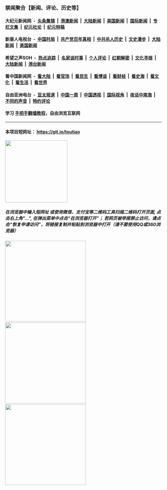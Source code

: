 ### 禁闻聚合【新闻、评论、历史等】

#### 大纪元新闻网 &nbsp;-&nbsp; [头条集锦](indexes/E头条集锦.md?t=02062055) &nbsp;|&nbsp; [港澳新闻](indexes/E港澳新闻.md?t=02062055)  &nbsp;|&nbsp; [大陆新闻](indexes/E大陆新闻.md?t=02062055) &nbsp;|&nbsp; [美国新闻](indexes/E美国新闻.md?t=02062055) &nbsp;|&nbsp; [国际新闻](indexes/E国际新闻.md?t=02062055) &nbsp;|&nbsp; [专栏文集](indexes/E专栏文集.md?t=02062055) &nbsp;|&nbsp; [纪元社论](indexes/E纪元社论.md?t=02062055) &nbsp;|&nbsp; [纪元特稿](indexes/E纪元特稿.md?t=02062055) 

#### 新唐人电视台 &nbsp;-&nbsp; [中国时局](indexes/N中国时局.md?t=02062055) &nbsp;|&nbsp; [共产党百年真相](indexes/N共产党百年真相.md?t=02062055) &nbsp;|&nbsp; [中共杀人历史](indexes/N中共杀人历史.md?t=02062055) &nbsp;|&nbsp; [文史漫步](indexes/N文史漫步.md?t=02062055) &nbsp;|&nbsp; [大陆新闻](indexes/N大陆新闻.md?t=02062055) &nbsp;|&nbsp; [美国新闻](indexes/N美国新闻.md?t=02062055)

#### 希望之声SOH &nbsp;-&nbsp; [热点追踪](indexes/H热点追踪.md?t=02062055) &nbsp;|&nbsp; [名家谈时事](indexes/H名家谈时事.md?t=02062055) &nbsp;|&nbsp; [个人评论](indexes/H个人评论.md?t=02062055)  &nbsp;|&nbsp; [红朝解密](indexes/H红朝解密.md?t=02062055) &nbsp;|&nbsp; [文化寻根](indexes/H文化寻根.md?t=02062055) &nbsp;|&nbsp; [大陆新闻](indexes/H大陆新闻.md?t=02062055) &nbsp;|&nbsp; [港台新闻](indexes/H港台新闻.md?t=02062055)

#### 看中国新闻网 &nbsp;-&nbsp; [看大陆](indexes/S看大陆.md?t=02062055) &nbsp;|&nbsp; [看官场](indexes/S看官场.md?t=02062055) &nbsp;|&nbsp; [看民生](indexes/S看民生.md?t=02062055)  &nbsp;|&nbsp; [看博谈](indexes/S看博谈.md?t=02062055) &nbsp;|&nbsp; [看财经](indexes/S看财经.md?t=02062055) &nbsp;|&nbsp; [看史海](indexes/S看史海.md?t=02062055) &nbsp;|&nbsp; [看文化](indexes/S看文化.md?t=02062055) &nbsp;|&nbsp; [看生活](indexes/S看生活.md?t=02062055) &nbsp;|&nbsp; [看世界](indexes/S看世界.md?t=02062055)

#### 自由亚洲电台 &nbsp;-&nbsp; [亚太报道](indexes/R亚太报道.md?t=02062055) &nbsp;|&nbsp; [中国一周](indexes/R中国一周.md?t=02062055) &nbsp;|&nbsp; [中国透视](indexes/R中国透视.md?t=02062055)  &nbsp;|&nbsp; [国际视角](indexes/R国际视角.md?t=02062055) &nbsp;|&nbsp; [夜话中南海](indexes/R夜话中南海.md?t=02062055) &nbsp;|&nbsp; [不同的声音](indexes/R不同的声音.md?t=02062055) &nbsp;|&nbsp; [特约评论](indexes/R特约评论.md?t=02062055)

#### 学习 [手把手翻墙教程](https://github.com/gfw-breaker/guides/wiki)，自由浏览互联网

----

#### 本项目短网址： https://git.io/toutiao
<img src="https://raw.githubusercontent.com/gfw-breaker/banned-news/master/scripts/img/qr.png" width="200px"/>  

##### 在浏览器中输入短网址 或使用微信、支付宝等二维码工具扫描二维码打开页面, 点击右上角"...", 在弹出菜单中点击“在浏览器打开”； 若网页被举报禁止访问，请点击“恢复申请访问”，将链接复制并粘贴到浏览器中打开（请不要使用QQ或360浏览器）

<img src="https://raw.githubusercontent.com/gfw-breaker/banned-news/master/scripts/img/1.png" width="260px"/> &nbsp; <img src="https://raw.githubusercontent.com/gfw-breaker/banned-news/master/scripts/img/2.png" width="260px"/> &nbsp; <img src="https://raw.githubusercontent.com/gfw-breaker/banned-news/master/scripts/img/3.png" width="260px"/>
